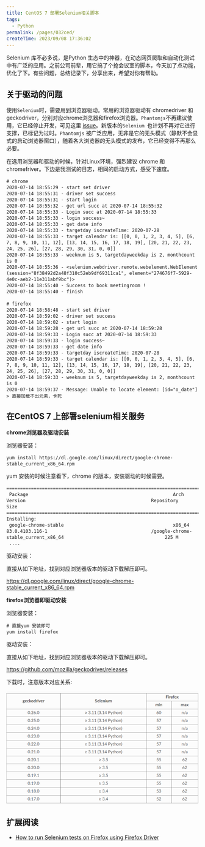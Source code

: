 ```yaml
---
title: CentOS 7 部署Selenium相关脚本
tags:
  - Python
permalink: /pages/032ced/
createTime: 2023/09/08 17:36:02
---
```


Selenium 库不必多说，是Python 生态中的神器，在动态网页爬取和自动化测试中有广泛的应用。之前公司前辈，用它搞了个抢会议室的脚本，今天加了点功能，优化了下。有些问题，总结记录下，分享出来，希望对你有帮助。

## 关于驱动的问题

使用`Selenium`时，需要用到浏览器驱动。常用的浏览器驱动有 chromedriver 和 geckodriver，分别对应chrome浏览器和firefox浏览器。`Phantomjs`不再建议使用，它已经停止开发，可见这里 [issue](phantomjs)。新版本的`Selenium `也计划不再对它进行支撑，已标记为过时。`Phantomjs` 被广泛应用，无非是它的无头模式（静默不会显式的启动浏览器窗口），随着各大浏览器的无头模式的发布，它已经变得不再那么必要。

在选用浏览器和驱动的时候，针对Linux环境，强烈建议 chrome 和chromefriver。下边是我测试的日志，相同的启动方式，感受下速度。

```
# chrome 
2020-07-14 18:55:29 - start set driver
2020-07-14 18:55:31 - driver set success
2020-07-14 18:55:31 - start login
2020-07-14 18:55:32 - get url succ at 2020-07-14 18:55:32
2020-07-14 18:55:33 - Login succ at 2020-07-14 18:55:33
2020-07-14 18:55:33 - login success~
2020-07-14 18:55:33 - get date info
2020-07-14 18:55:33 - targetday iscreateTime: 2020-07-28
2020-07-14 18:55:33 - target calendar is: [[0, 0, 1, 2, 3, 4, 5], [6, 7, 8, 9, 10, 11, 12], [13, 14, 15, 16, 17, 18, 19], [20, 21, 22, 23, 24, 25, 26], [27, 28, 29, 30, 31, 0, 0]]
2020-07-14 18:55:33 - weeknum is 5, targetdayweekday is 2, monthcount is 0
2020-07-14 18:55:36 - <selenium.webdriver.remote.webelement.WebElement (session="8f38492d2a48f310c52eb9df69311ca1", element="274676f7-5929-4e0c-aeb2-11e311abf9bc")>
2020-07-14 18:55:40 - Success to book meetingroom !
2020-07-14 18:55:40 - finish

# firefox 
2020-07-14 18:58:48 - start set driver
2020-07-14 18:59:02 - driver set success
2020-07-14 18:59:02 - start login
2020-07-14 18:59:28 - get url succ at 2020-07-14 18:59:28
2020-07-14 18:59:33 - Login succ at 2020-07-14 18:59:33
2020-07-14 18:59:33 - login success~
2020-07-14 18:59:33 - get date info
2020-07-14 18:59:33 - targetday iscreateTime: 2020-07-28
2020-07-14 18:59:33 - target calendar is: [[0, 0, 1, 2, 3, 4, 5], [6, 7, 8, 9, 10, 11, 12], [13, 14, 15, 16, 17, 18, 19], [20, 21, 22, 23, 24, 25, 26], [27, 28, 29, 30, 31, 0, 0]]
2020-07-14 18:59:33 - weeknum is 5, targetdayweekday is 2, monthcount is 0
2020-07-14 18:59:37 - Message: Unable to locate element: [id="o_date"]
> 直接加载不出元素，卡死
```

## 在CentOS 7 上部署selenium相关服务

**chrome浏览器及驱动安装**

浏览器安装：

```
yum install https://dl.google.com/linux/direct/google-chrome-stable_current_x86_64.rpm
```

yum 安装的时候注意看下，chrome 的版本，安装驱动的时候需要。

```
============================================================================================================================================================================================================================================
 Package                                                     Arch                                       Version                                              Repository                                                                Size
============================================================================================================================================================================================================================================
Installing:
 google-chrome-stable                                        x86_64                                     83.0.4103.116-1                                      /google-chrome-stable_current_x86_64                                     225 M
 ....
```

驱动安装：

直接从如下地址，找到对应浏览器版本的驱动下载解压即可。

https://dl.google.com/linux/direct/google-chrome-stable_current_x86_64.rpm

**firefox浏览器即驱动安装**

浏览器安装：

```
# 直接yum 安装即可
yum install firefox 
```

驱动安装：

直接从如下地址，找到对应浏览器版本的驱动下载解压即可。

https://github.com/mozilla/geckodriver/releases

下载时，注意版本对应关系:

![](/imgs/selenium/selenium_firefox.png)

## 扩展阅读

- [How to run Selenium tests on Firefox using Firefox Driver](https://www.browserstack.com/guide/run-selenium-tests-using-firefox-driver)